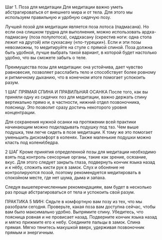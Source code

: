 Шаг 1.
Поза для медитации
Для медитации важно уметь абстрагироваться от внешнего мира и от тела. Для этого мы используем правильную и удобную сидячую позу.

Лучшей позой для медитации является поза лотоса (падмасана). Но если она слишком трудна для выполнения, можно использовать ардха-падмасану (поза полулотоса), сиддхасану (скрестив ноги: одна стопа лежит на другой) или сукхасану («по-турецки»). Если и эти позы невозможны, то медитируйте на стуле с прямой спиной. Поза должна быть удобной, лучше выбрать такой вариант, в которой будет настолько удобно, что вы сможете забыть о теле.

Преимущества позы для медитации: она устойчива, дает чувство равновесия, позволяет расслабить тело и способствует более ровному и ритмичному дыханию, что в конечном итоге помогает успокоить разум.

1 ШАГ ПРЯМАЯ СПИНА И ПРАВИЛЬНАЯ ОСАНКА После того, как вы приняли одну из сидячих поз для медитации, важно держать спину вертикально прямо и, в частности, нижний отдел позвоночника, поясницу. Это позволит сразу достичь некоторого уровня концентрации.

Для сохранения нужной осанки на протяжении всей практики начинающим можно подкладывать подушку под таз. Чем выше подушка, тем легче сидеть в позе медитации. К тому же это помогает уменьшить дискомфорт в коленях. Также маленькие подушки можно класть под колени\бедра. 

2 ШАГ Кроме принятия определенной позы для медитации необходимо взять под контроль сенсорные органы, такие как зрение, осязание, вкус. Для этого следует закрыть глаза, подвернуть кончик языка назад и к нёбу, сложить кисти рук в замок. Слух и обоняние не контролируются позой, поэтому рекомендуется медитировать в спокойном месте, где нет шума, дыма и запаха.

Следуя вышеперечисленным рекомендациям, вам будет в несколько раз проще абстрагироваться от тела и успокоить свой разум.

ПРАКТИКА 5 МИН:
Сядьте в комфортную вам позу из тех, что мы разобрали сегодня. Проверьте, какая поза вам доступна сейчас, чтобы вам было максимально удобно.
Выпрямите спину. Убедитесь, что поясница ровная и не провисает назад. 
Подверните кончик языка назад и мягко прижмите его к небу. Соедините пальцы в замок. Спина прямая. Мягко тянитесь макушкой вверх, удерживая позвоночник прямым и энергичным.
